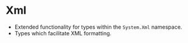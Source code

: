 # Xml
* Extended functionality for types within the `System.Xml` namespace.
* Types which facilitate XML formatting.
